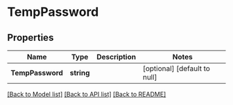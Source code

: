 # TempPassword

## Properties
Name | Type | Description | Notes
------------ | ------------- | ------------- | -------------
**TempPassword** | **string** |  | [optional] [default to null]

[[Back to Model list]](../README.md#documentation-for-models) [[Back to API list]](../README.md#documentation-for-api-endpoints) [[Back to README]](../README.md)

